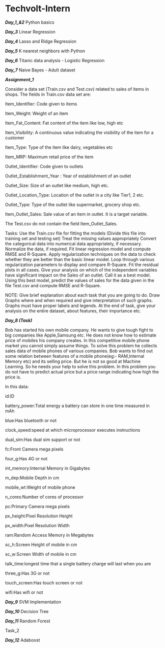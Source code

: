 # Techvolt-Intern

***Day_1_&_2_***
  Python basics

***Day_3***
  Linear Regression

***Day_4***
  Lasso and Ridge Regression

***Day_5***
  K nearest neighbors with Python

***Day_6***
  Titanic data analysis - Logistic Regression

***Day_7***
  Naive Bayes - Adult dataset
  
 ***Assignment_1***
 
 Consider a data set (Train.csv and Test.csv) related to sales of items in shops. The fields in Train.csv data set are:

  Item_Identifier: Code given to items

  Item_Weight: Weight of an item

  Item_Fat_Content: Fat content of the item like low, high etc

  Item_Visibility: A continuous value indicating the visibility of the item for a customer

  Item_Type: Type of the item like dairy, vegetables etc

  Item_MRP: Maximum retail price of the item

  Outlet_Identifier: Code given to outlets

  Outlet_Establishment_Year : Year of establishment of an outlet

  Outlet_Size: Size of an outlet like medium, high etc.

  Outlet_Location_Type: Location of the outlet in a city like Tier1, 2 etc.

  Outlet_Type: Type of the outlet like supermarket, grocery shop etc.

  Item_Outlet_Sales: Sale value of an item in outlet. It is a target variable.

  The Test.csv do not contain the field Item_Outlet_Sales.

Tasks:
  Use the Train.csv file for fitting the models (Divide this file into training set and testing set)
  Treat the missing values appropriately
  Convert the categorical data into numerical data appropriately, if necessary.
  Normalize the data, if required.
  Fit linear regression model and compute RMSE and R-Square.
  Apply regularization techniques on the data to check whether they are better than the basic linear model. Loop through various regularization parameters to display and compare R-Square.
  Fit the residual plots in all cases.
  Give your analysis on which of the independent variables have significant impact on the Sales of an outlet. Call it as a best model.
  Using this best model, predict the values of sales for the data given in the file Test.csv and compute RMSE and R-Square.

NOTE:
  Give brief explanation about each task that you are going to do.
  Draw Graphs where and when required and give interpretation of such graphs.
  Graphs must have proper labels and legends. 
  At the end of task, give your analysis on the entire dataset, about features, their importance etc.

***Day_8 (Task)***

  Bob has started his own mobile company. He wants to give tough fight to big companies like Apple,Samsung etc.
  He does not know how to estimate price of mobiles his company creates. In this competitive mobile phone market you cannot simply assume things. To solve this problem he collects sales data of mobile phones of various companies.
  Bob wants to find out some relation between features of a mobile phone(eg:- RAM,Internal Memory etc) and its selling price. But he is not so good at Machine Learning. So he needs your help to solve this problem.
  In this problem you do not have to predict actual price but a price range indicating how high the price is.
 
In this data:

  id:ID

  battery_power:Total energy a battery can store in one time measured in mAh
  
  blue:Has bluetooth or not
  
  clock_speed:speed at which microprocessor executes instructions
  
  dual_sim:Has dual sim support or not
  
  fc:Front Camera mega pixels
  
  four_g:Has 4G or not
  
  int_memory:Internal Memory in Gigabytes
  
  m_dep:Mobile Depth in cm
  
  mobile_wt:Weight of mobile phone
  
  n_cores:Number of cores of processor
  
  pc:Primary Camera mega pixels
  
  px_height:Pixel Resolution Height
  
  px_width:Pixel Resolution Width
  
  ram:Random Access Memory in Megabytes
  
  sc_h:Screen Height of mobile in cm
  
  sc_w:Screen Width of mobile in cm
  
  talk_time:longest time that a single battery charge will last when you are
  
  three_g:Has 3G or not
  
  touch_screen:Has touch screen or not
  
  wifi:Has wifi or not

***Day_9***
  SVM Implementation


***Day_10***
  Decision Tree

***Day_11***
  Random Forest
  
  
  Task_2

***Day_12***
  Adaboost
